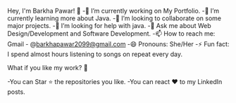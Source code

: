 Hey, I'm Barkha Pawar! 👋
-🔭 I’m currently working on My Portfolio.
-🌱 I’m currently learning more about Java.
-👯 I’m looking to collaborate on some major projects.
-🤔 I’m looking for help with java.
-💬 Ask me about Web Design/Development and Software Development.
-📫 How to reach me: Gmail - @barkhapawar2099@gmail.com
-😄 Pronouns: She/Her
-⚡ Fun fact: I spend almost hours listening to songs on repeat every day.


What if you like my work? 🤩

-You can Star ⭐ the repositories you like.
-You can react ❤️ to my LinkedIn posts.
